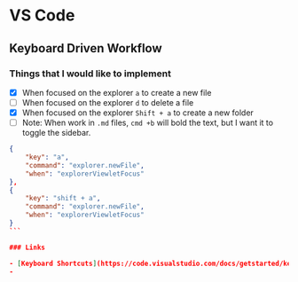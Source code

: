 # VS Code

## Keyboard Driven Workflow

### Things that I would like to implement

- [x] When focused on the explorer `a` to create a new file
- [ ] When focused on the explorer `d` to delete a file
- [x] When focused on the explorer `Shift + a` to create a new folder
- [ ] Note: When work in `.md` files, `cmd +b` will bold the text, but I want it to toggle the sidebar.

````json
{
    "key": "a",
    "command": "explorer.newFile",
    "when": "explorerViewletFocus"
},
{
    "key": "shift + a",
    "command": "explorer.newFile",
    "when": "explorerViewletFocus"
}
```

### Links

- [Keyboard Shortcuts](https://code.visualstudio.com/docs/getstarted/keybindings)
-
````
